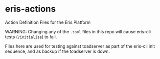 # eris-actions
Action Definition Files for the Eris Platform

WARNING: Changing any of the `.toml` files in this repo will cause eris-cli tests (`/initialize`) to fail. 

Files here are used for testing against toadserver as part of the eris-cli init sequence, and as backup if the toadserver is down.

